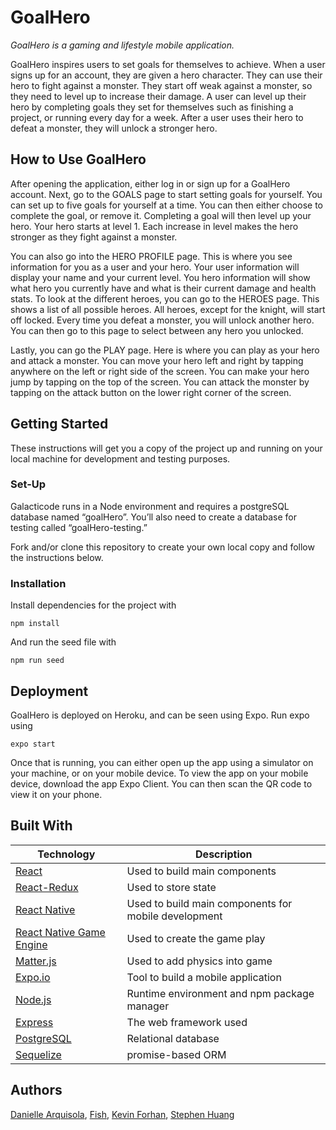 # GoalHero
_GoalHero is a gaming and lifestyle mobile application._

GoalHero inspires users to set goals for themselves to achieve. When a user signs up for an account, they are given a hero character. They can use their hero to fight against a monster. They start off weak against a monster, so they need to level up to increase their damage. A user can level up their hero by completing goals they set for themselves such as finishing a project, or running every day for a week. After a user uses their hero to defeat a monster, they will unlock a stronger hero. 

## How to Use GoalHero
After opening the application, either log in or sign up for a GoalHero account. Next, go to the GOALS page to start setting goals for yourself. You can set up to five goals for yourself at a time. You can then either choose to complete the goal, or remove it. Completing a goal will then level up your hero. Your hero starts at level 1. Each increase in level makes the hero stronger as they fight against a monster. 

You can also go into the HERO PROFILE page. This is where you see information for you as a user and your hero. Your user information will display your name and your current level. You hero information will show what hero you currently have and what is their current damage and health stats. To look at the different heroes, you can go to the HEROES page. This shows a list of all possible heroes. All heroes, except for the knight, will start off locked. Every time you defeat a monster, you will unlock another hero. You can then go to this page to select between any hero you unlocked. 

Lastly, you can go the PLAY page. Here is where you can play as your hero and attack a monster. You can move your hero left and right by tapping anywhere on the left or right side of the screen. You can make your hero jump by tapping on the top of the screen. You can attack the monster by tapping on the attack button on the lower right corner of the screen. 



## Getting Started

These instructions will get you a copy of the project up and running on your local machine for development and testing purposes. 

### Set-Up

Galacticode runs in a Node environment and requires a postgreSQL database named “goalHero”. You’ll also need to create a database for testing called “goalHero-testing.”

Fork and/or clone this repository to create your own local copy and follow the instructions below.

### Installation

Install dependencies for the project with

```
npm install
```

And run the seed file with

```
npm run seed
```

## Deployment
GoalHero is deployed on Heroku, and can be seen using Expo. Run expo using 

```
expo start
```

Once that is running, you can either open up the app using a simulator on your machine, or on your mobile device. To view the app on your mobile device, download the app Expo Client. You can then scan the QR code to view it on your phone. 


## Built With

Technology | Description
------------ | -------------
[React](https://reactjs.org/) | Used to build main components
[React-Redux](https://react-redux.js.org/) | Used to store state
[React Native](https://reactnative.dev/) | Used to build main components for mobile development 
[React Native Game Engine](https://github.com/bberak/react-native-game-engine/) | Used to create the game play
[Matter.js](https://brm.io/matter-js/) | Used to add physics into game 
[Expo.io](https://expo.io/) | Tool to build a mobile application
[Node.js](https://www.npmjs.com/) | Runtime environment and npm package manager
[Express](https://expressjs.com/) | The web framework used
[PostgreSQL](https://postgresapp.com/) | Relational database
[Sequelize](http://docs.sequelizejs.com/) | promise-based ORM 


## Authors

[Danielle Arquisola](https://github.com/daniellearquisola), [Fish](https://github.com/ericfish12), [Kevin Forhan](https://github.com/kevinforhan), [Stephen Huang](https://github.com/stephen-huang-hash)
